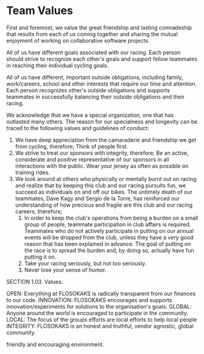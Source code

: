 # Team Values

First and foremost, we value the great friendship and lasting comradeship that
results from each of us coming together and sharing the mutual enjoyment of
working on collaborative software projects.

All of us have different goals associated with our racing. Each person should strive to recognize each other's goals and support fellow teammates in reaching their individual cycling goals.

All of us have different, important outside obligations, including family, work/careers, school and other interests that require our time and attention. Each person recognizes other's outside obligations and supports teammates in successfully balancing their outside obligations and their racing.

We acknowledge that we have a special organization, one that has outlasted many others. The reason for our specialness and longevity can be traced to the following values and guidelines of conduct:

1. We have deep appreciation from the camaraderie and friendship we get from cycling, therefore; Think of people first.
2. We strive to treat our sponsors with integrity, therefore; Be an active, considerate and positive representative of our sponsors in all interactions with the public. Wear your jersey as often as possible on training rides.
3. We look around at others who physically or mentally burnt out on racing and realize that by keeping this club and our racing pursuits fun, we succeed as individuals on and off our bikes. The untimely death of our teammates, Dave Kagy and Sergio de la Torre, has reinforced our understanding of how precious and fragile are this club and our racing careers, therefore;
    1. In order to keep the club's operations from being a burden on a small group of people, teammate participation in club affairs is required. Teammates who do not actively participate in putting on our annual events will be dropped from the club, unless they have a very good reason that has been explained in advance. The goal of putting on the race is to spread the burden and, by doing so, actually have fun putting it on.
    2. Take your racing seriously, but not too seriously.
    3. Never lose your sense of humor.

SECTION 1.03. Values.

OPEN: Everything at FLOSOKAKS is radically transparent from our finances to our
code. 
INNOVATION: FLOSOKAKS encourages and supports innovation/experiments for
solutions to the organisation's goals. 
GLOBAL: Anyone around the world is encouraged to participate in the community. 
LOCAL: The focus of the groups efforts are local efforts to help local people
INTEGRITY: FLOSOKAKS is an honest and truthful, vendor agnostic, global community. 

friendly and encouraging environment.
